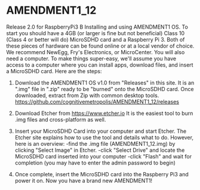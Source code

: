 # AMENDMENT1_12
Release 2.0 for RaspberryPi3 B
Installing and using AMENDMENT1 OS.  To start you should have a 4GB (or larger is fine but not beneficial) Class 10 (Class 4 or 
better will do) MicroSDHD card and a Raspberry Pi 3.  Both of these pieces of hardware can be found online or at a local vendor
of choice. We recommend NewEgg, Fry's Electronics, or MicroCenter. You will also need a computer.  To make things super-easy, we'll
assume you have access to a computer where you can install apps, download files, and insert a MicroSDHD card.  Here are the steps:

1) Download the AMENDMENT1 OS v1.0 from "Releases" in this site.  It is an ".img" file in ".zip" ready to 
be "burned" onto the MicroSDHD card.  Once downloaded, extract from Zip with common desktop tools.  
https://github.com/cognitivemetropolis/AMENDMENT1_12/releases

2) Download Etcher from https://www.etcher.io  It is the easiest tool to burn .img files and cross-platform as well.  

3) Insert your MicroSDHD Card into your computer and start Etcher.  The Etcher site explains how to use the tool and details
what to do.  However, here is an overview: 
  -find the .img file (AMENDMENT1_12.img) by clicking "Select Image" in Etcher.
  -click "Select Drive" and locate the MicroSDHD card inserted into your computer
  -click "Flash" and wait for completion (you may have to enter the admin password to begin)
  
4) Once complete, insert the MicroSDHD card into the Raspberry Pi3 and power it on. Now you have a brand new AMENDMENT1!


